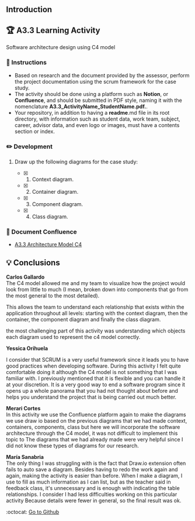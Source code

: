 ## Introduction

## :trophy: A3.3 Learning Activity

Software architecture design using C4 model

### :blue_book: Instructions

- Based on research and the document provided by the assessor, perform the project documentation using the scrum framework for the case study.
- The activity should be done using a platform such as **Notion**, or **Confluence**, and should be submitted in PDF style, naming it with the nomenclature **A3.3_ActivityName_StudentName.pdf.**.
- Your repository, in addition to having a **readme**.md file in its root directory, with information such as student data, work team, subject, career, advisor data, and even logo or images, must have a contents section or index.

### :pencil2: Development

1. Draw up the following diagrams for the case study:
   
   - [x] 1. Context diagram.
   - [x] 2. Container diagram.
   - [x] 3. Component diagram.
   - [x] 4. Class diagram. 

### :green_book: Document Confluence  
 
- [A3.3 Architecture Model C4](https://github.com/yessi-github/AnalisisAvanzado-2021/blob/main/PDFs/A3.3_C4.pdf) 

## :bulb: Conclusions
 
 **Carlos Gallardo**   
 The C4 model allowed me and my team to visualize how the project would look from little to much (I mean, broken down into components that go from the most general to the most detailed).

This allows the team to understand each relationship that exists within the application throughout all levels: starting with the context diagram, then the container, the component diagram and finally the class diagram.

the most challenging part of this activity was understanding which objects each diagram used to represent the c4 model correctly.

**Yessica Orihuela**  

I consider that SCRUM is a very useful framework since it leads you to have good practices when developing software. During this activity I felt quite comfortable doing it although the C4 model is not something that I was familiar with. I previously mentioned that it is flexible and you can handle it at your discretion. It is a very good way to end a software program since it opens up a whole panorama that you had not thought about before and helps you understand the project that is being carried out much better.

 
**Merari Cortes**  
In this activity we use the Confluence platform again to make the diagrams we use draw io based on the previous diagrams that we had made context, containers, components, class but here we will incorporate the software architecture through the C4 model, it was not difficult to implement this topic to The diagrams that we had already made were very helpful since I did not know these types of diagrams for our research.

**María Sanabria**   
The only thing I was struggling with is the fact that Draw.io extension often fails to auto save a diagram. Besides having to redo the work again and again, making the activity is easier than before. When I make a diagram, I use to fill as much information as I can list, but as the teacher said in feedback class, it's unnecessary and is enough with indicating the table relationships.
I consider I had less difficulties working on this particular activity Because details were fewer in general, so the final result was ok.


:octocat: [Go to Github](https://github.com/Merari-Cortes/AnalisisAvanzados)
